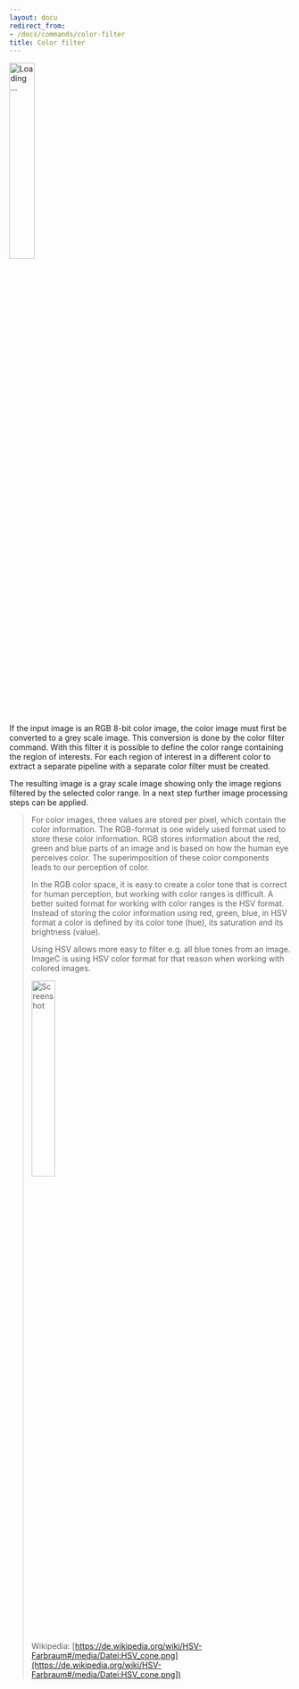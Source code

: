 ```yaml
---
layout: docu
redirect_from:
- /docs/commands/color-filter
title: Color filter
---
```


<a href="{{ site.baseurl }}/images/commands/screenshot-command-color-filter.png" data-lightbox="image"><img src="{{ site.baseurl }}/images/commands/screenshot-command-color-filter.png" style="width: 30%" alt="Loading ..."/></a>


If the input image is an RGB 8-bit color image, the color image must first be converted to a grey scale image.
This conversion is done by the color filter command.
With this filter it is possible to define the color range containing the region of interests.
For each region of interest in a different color to extract a separate pipeline with a separate color filter must be created.

The resulting image is a gray scale image showing only the image regions filtered by the selected color range.
In a next step further image processing steps can be applied.


> For color images, three values are stored per pixel, which contain the color information.
> The RGB-format is one widely used format used to store these color information.
> RGB stores information about the red, green and blue parts of an image and is based on how the human eye perceives color.
> The superimposition of these color components leads to our perception of color.  
> 
> In the RGB color space, it is easy to create a color tone that is correct for human perception, but working with color ranges is difficult.
> A better suited format for working with color ranges is the HSV format.
> Instead of storing the color information using red, green, blue, in HSV format a color is defined by its color tone (hue), its saturation and its brightness (value).
> 
> Using HSV allows more easy to filter e.g. all blue tones from an image.
> ImageC is using HSV color format for that reason when working with colored images.
> 
> <img src="{{ site.baseurl }}/images/commands/wikipedia-hsv-color-tone.png" alt="Screenshot" style="width: 30%; height: auto;">
>
> Wikipedia: [https://de.wikipedia.org/wiki/HSV-Farbraum#/media/Datei:HSV_cone.png](https://de.wikipedia.org/wiki/HSV-Farbraum#/media/Datei:HSV_cone.png])
